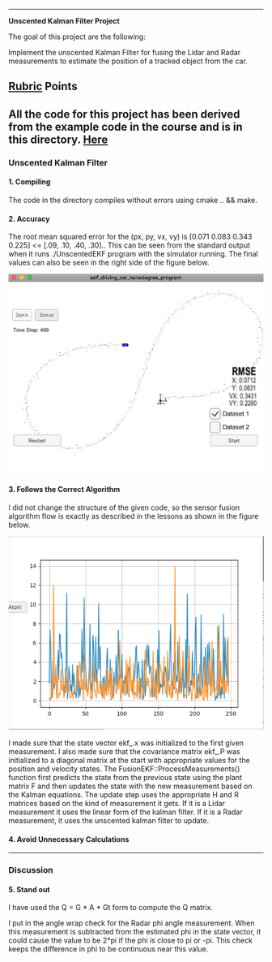 
---

**Unscented Kalman Filter Project**

The goal of this project are the following:

Implement the unscented Kalman Filter for fusing the Lidar and Radar measurements to estimate the position of a tracked object from the car.

[//]: # (Image References)
[image1]: ./examples/tracked-points.png
[image2]: ./examples/nis.png


## [Rubric](https://review.udacity.com/#!/rubrics/783/view) Points
All the code for this project has been derived from the example code in the course and is in this directory.
[Here](https://github.com/gvp-study/CarND-Unscented-Kalman-Filter-Project.git)
---

### Unscented Kalman Filter

#### 1. Compiling
The code in the directory compiles without errors using cmake .. && make.

#### 2. Accuracy
The root mean squared error for the (px, py, vx, vy) is [0.071 0.083 0.343 0.225] <= [.09, .10, .40, .30].. This can be seen from the standard output when it runs ./UnscentedEKF program with the simulator running. The final values can also be seen in the right side of the figure below.

![alt text][image1]

#### 3. Follows the Correct Algorithm
I did not change the structure of the given code, so the sensor fusion algorithm flow is exactly as described in the lessons as shown in the figure below.

![alt text][image2]

I made sure that the state vector ekf_.x was initialized to the first given measurement. I also made sure that the covariance matrix ekf_.P was initialized to a diagonal matrix at the start with appropriate values for the position and velocity states.
The FusionEKF::ProcessMeasurements() function first predicts the state from the previous state using the plant matrix F and then updates the state with the new measurement based on the Kalman equations.
The update step uses the appropriate H and R matrices based on the kind of measurement it gets. If it is a Lidar measurement it uses the linear form of the kalman filter. If it is a Radar measurement, it uses the unscented kalman filter to update.

#### 4. Avoid Unnecessary Calculations

---

### Discussion

#### 5. Stand out
I have used the Q = G * A * Gt form to compute the Q matrix.

I put in the angle wrap check for the Radar phi angle measurement. When this measurement is subtracted from the estimated phi in the state vector, it could cause the value to be 2*pi if the phi is close to pi or -pi. This check keeps the difference in phi to be continuous near this value.
